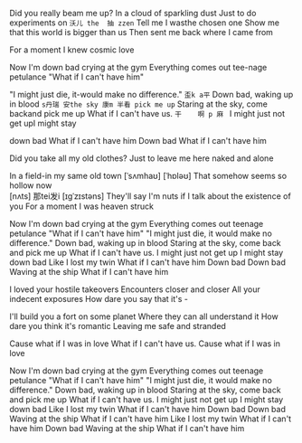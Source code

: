 Did you really beam me up?
In a cloud of sparkling dust
Just to do   experiments on 
          `沃儿 the  抽 zzen`
Tell me I wasthe  chosen one
Show me that this world is bigger   than us
Then sent me  back where I came    from

For a moment I knew cosmic love

Now I'm down bad crying at the gym
Everything comes out tee-nage petulance
"What if I can't have him"

"I might just die, it-would make no difference."
          `歪k a平`
Down bad, waking up in blood
`s丹瑞 安the sky 康m 半看 pick me up`
Staring at the sky, come backand   pick me up
What if I can't have us.
                 ` 干    啊 p 麻  ` 
I might just not get  upI might stay  

down bad
What if I can't have him
Down bad
What if I can't have him




Did you take all my old clothes?
Just to leave me here   naked and alone

In a field-in  my  same old town
    [ˈsʌmhaʊ]          [ˈhɒləʊ]
That somehow seems   so hollow now     
                     [nʌts] 那tei发i                   [ɪɡˈzɪstəns]
They'll say I'm      nuts if I    talk about   the existence of you
For a moment I was heaven struck

Now I'm down bad crying at the gym
Everything comes out teenage petulance
"What if I can't have him"
"I might just die, it would make no difference."
Down bad, waking up in blood
Staring at the sky, come back and pick me up
What if I can't have us.
I might just not get up
I might stay down bad
Like I lost my twin
What if I can't have him
Down bad
Down bad
Waving at the ship
What if I can't have him



I loved your hostile takeovers
Encounters closer and closer
All your indecent exposures
How dare you say that it's -

I'll build you a fort on some planet
Where they can all understand it
How dare you think it's romantic
Leaving me safe and stranded

Cause what if I was in love
What if I can't have us.
Cause what if I was in love




Now I'm down bad crying at the gym
Everything comes out teenage petulance
"What if I can't have him"
"I might just die, it would make no difference."
Down bad, waking up in blood
Staring at the sky, come back and pick me up
What if I can't have us.
I might just not get up
I might stay down bad
Like I lost my twin
What if I can't have him
Down bad
Down bad
Waving at the ship
What if I can't have him
Like I lost my twin
What if I can't have him
Down bad
Waving at the ship
What if I can't have him